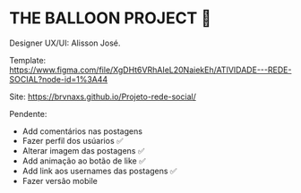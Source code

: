 # THE BALLOON PROJECT 🎈
Designer UX/UI: Alisson José.

Template: https://www.figma.com/file/XgDHt6VRhAIeL20NaiekEh/ATIVIDADE---REDE-SOCIAL?node-id=1%3A44

Site: https://brvnaxs.github.io/Projeto-rede-social/

Pendente:
- Add comentários nas postagens
- Fazer perfil dos usúarios ✅
- Alterar imagem das postagens ✅
- Add animação ao botão de like ✅
- Add link aos usernames das postagens ✅
- Fazer versão mobile

